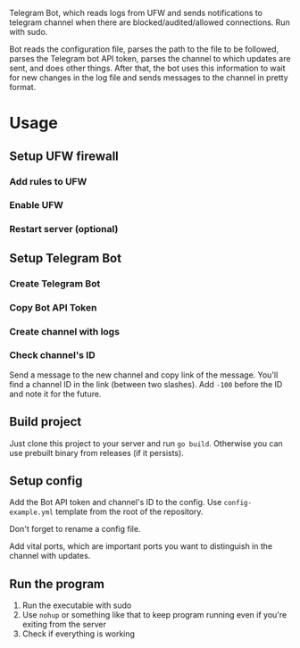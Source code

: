 Telegram Bot, which reads logs from UFW and sends notifications to telegram channel when there are blocked/audited/allowed connections. Run with sudo.

Bot reads the configuration file, parses the path to the file to be followed, parses the Telegram bot API token, parses the channel to which updates are sent, and does other things. After that, the bot uses this information to wait for new changes in the log file and sends messages to the channel in pretty format.

# Usage

## Setup UFW firewall

### Add rules to UFW

### Enable UFW

### Restart server (optional)

## Setup Telegram Bot

### Create Telegram Bot

### Copy Bot API Token

### Create channel with logs

### Check channel's ID

Send a message to the new channel and copy link of the message. You'll find a channel ID in the link (between two slashes). Add `-100` before the ID and note it for the future.

## Build project

Just clone this project to your server and run `go build`. Otherwise you can use prebuilt binary from releases (if it persists).

## Setup config

Add the Bot API token and channel's ID to the config. Use `config-example.yml` template from the root of the repository.

Don't forget to rename a config file.

Add vital ports, which are important ports you want to distinguish in the channel with updates.

## Run the program

1. Run the executable with sudo
2. Use `nohup` or something like that to keep program running even if you're exiting from the server
3. Check if everything is working